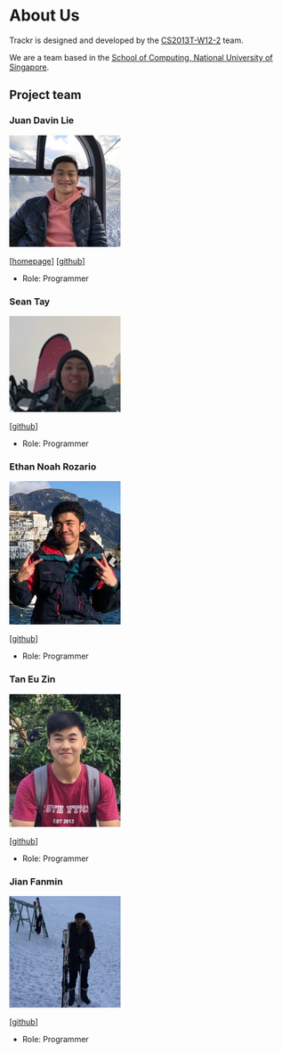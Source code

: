 # About Us

Trackr is designed and developed by the [CS2013T-W12-2](https://github.com/AY2021S1-CS2103T-W12-2) team.

We are a team based in the [School of Computing, National University of Singapore](http://www.comp.nus.edu.sg).

## Project team

### Juan Davin Lie

<img src="images/juandavinlie.png" width="200px">

[[homepage](http://www.comp.nus.edu.sg/~damithch)]
[[github](https://github.com/juandavinlie)]

-   Role: Programmer

### Sean Tay

<img src="images/seantaysl.png" width="200px">

[[github](http://github.com/seantaysl)]

-   Role: Programmer

### Ethan Noah Rozario

<img src="images/ethanthegoondu.png" width="200px">

[[github](http://github.com/ethanthegoondu)]

-   Role: Programmer

### Tan Eu Zin

<img src="images/euzintan.png" width="200px">

[[github](http://github.com/euzintan)]

-   Role: Programmer

### Jian Fanmin

<img src="images/fanminjian.png" width="200px">

[[github](http://github.com/fanminj)]

-   Role: Programmer
